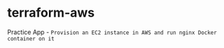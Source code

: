 # terraform-aws
Practice App - `Provision an EC2 instance in AWS and run nginx Docker container on it`
